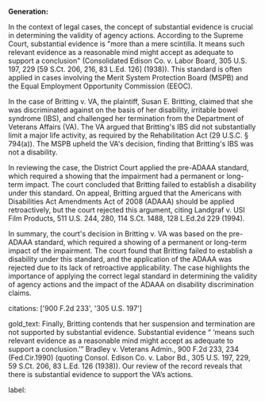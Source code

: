 **Generation:**



In the context of legal cases, the concept of substantial evidence is crucial in determining the validity of agency actions. According to the Supreme Court, substantial evidence is "more than a mere scintilla. It means such relevant evidence as a reasonable mind might accept as adequate to support a conclusion" (Consolidated Edison Co. v. Labor Board, 305 U.S. 197, 229 [59 S.Ct. 206, 216, 83 L.Ed. 126] (1938)). This standard is often applied in cases involving the Merit System Protection Board (MSPB) and the Equal Employment Opportunity Commission (EEOC).

In the case of Britting v. VA, the plaintiff, Susan E. Britting, claimed that she was discriminated against on the basis of her disability, irritable bowel syndrome (IBS), and challenged her termination from the Department of Veterans Affairs (VA). The VA argued that Britting's IBS did not substantially limit a major life activity, as required by the Rehabilitation Act (29 U.S.C. § 794(a)). The MSPB upheld the VA's decision, finding that Britting's IBS was not a disability.

In reviewing the case, the District Court applied the pre-ADAAA standard, which required a showing that the impairment had a permanent or long-term impact. The court concluded that Britting failed to establish a disability under this standard. On appeal, Britting argued that the Americans with Disabilities Act Amendments Act of 2008 (ADAAA) should be applied retroactively, but the court rejected this argument, citing Landgraf v. USI Film Products, 511 U.S. 244, 280, 114 S.Ct. 1488, 128 L.Ed.2d 229 (1994).

In summary, the court's decision in Britting v. VA was based on the pre-ADAAA standard, which required a showing of a permanent or long-term impact of the impairment. The court found that Britting failed to establish a disability under this standard, and the application of the ADAAA was rejected due to its lack of retroactive applicability. The case highlights the importance of applying the correct legal standard in determining the validity of agency actions and the impact of the ADAAA on disability discrimination claims.



citations: ['900 F.2d 233', '305 U.S. 197']

gold_text: Finally, Britting contends that her suspension and termination are not supported by substantial evidence. Substantial evidence “ ‘means such relevant evidence as a reasonable mind might accept as adequate to support a conclusion.’” Bradley v. Veterans Admin., 900 F.2d 233, 234 (Fed.Cir.1990) (quoting Consol. Edison Co. v. Labor Bd., 305 U.S. 197, 229, 59 S.Ct. 206, 83 L.Ed. 126 (1938)). Our review of the record reveals that there is substantial evidence to support the VA’s actions.

label: 